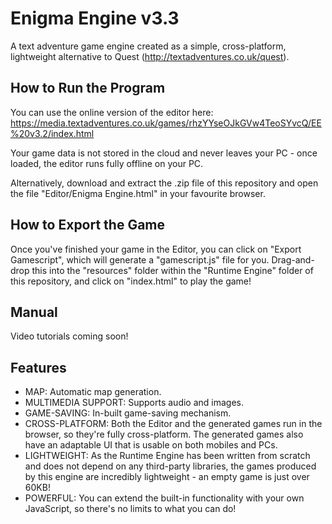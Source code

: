 # Enigma Engine v3.3
A text adventure game engine created as a simple, cross-platform, lightweight alternative to Quest (http://textadventures.co.uk/quest).

## How to Run the Program
You can use the online version of the editor here: https://media.textadventures.co.uk/games/rhzYYseOJkGVw4TeoSYvcQ/EE%20v3.2/index.html

Your game data is not stored in the cloud and never leaves your PC - once loaded, the editor runs fully offline on your PC.

Alternatively, download and extract the .zip file of this repository and open the file "Editor/Enigma Engine.html" in your favourite browser.

## How to Export the Game
Once you've finished your game in the Editor, you can click on "Export Gamescript", which will generate a "gamescript.js" file for you. Drag-and-drop this into the "resources" folder within the "Runtime Engine" folder of this repository, and click on "index.html" to play the game!

## Manual
Video tutorials coming soon!

## Features
* MAP: Automatic map generation.
* MULTIMEDIA SUPPORT: Supports audio and images.
* GAME-SAVING: In-built game-saving mechanism.
* CROSS-PLATFORM: Both the Editor and the generated games run in the browser, so they're fully cross-platform. The generated games also have an adaptable UI that is usable on both mobiles and PCs.
* LIGHTWEIGHT: As the Runtime Engine has been written from scratch and does not depend on any third-party libraries, the games produced by this engine are incredibly lightweight - an empty game is just over 60KB!
* POWERFUL: You can extend the built-in functionality with your own JavaScript, so there's no limits to what you can do!
